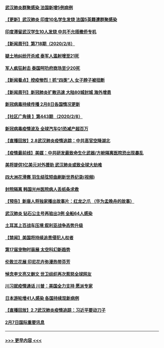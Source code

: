 #### [武汉肺炎群聚感染 法国新增5例病例](../pages/prog202/a102772957.md?t=02091122) 
#### [【更新】武汉肺炎 印度10名学生发烧 法国5英籍遭群聚感染](../pages/prog202/a102770740.md?t=02091122) 
#### [印度滞留武汉学生10人发烧 中共不允搭撤侨专机](../pages/prog202/a102772946.md?t=02091122) 
#### [【新闻周刊】第718期（2020/2/8）](../pages/prog202/a102772921.md?t=02091122) 
#### [疑土地纠纷开杀戒 泰军人滥射增至21死](../pages/prog202/a102772913.md?t=02091122) 
#### [军人疯狂射击 泰国呵叻府商场至少20死](../pages/prog202/a102772833.md?t=02091122) 
#### [【新闻看点】控疫惨烈！抓“四类”人 女子脖子被扭断](../pages/prog202/a102772896.md?t=02091122) 
#### [【新闻周刊】新冠肺炎扩散迅速 大陆80城封城 海外增患](../pages/prog202/a102772852.md?t=02091122) 
#### [新冠病毒持续传播 2月8日各国情况更新](../pages/prog202/a102772826.md?t=02091122) 
#### [【社区广角镜  】第443期  （2020/2/8）](../pages/prog202/a102772736.md?t=02091122) 
#### [新冠病毒疫情波及 全球汽车Q1恐减产超百万](../pages/prog202/a102772695.md?t=02091122) 
#### [【直播回放】2.8武汉肺炎疫情追踪：中共高官空降湖北](../pages/prog202/a102772618.md?t=02091122) 
#### [【疫情最前线】美媒：中共研发最致命生化武器/方舱隔离医院恐出现暴乱](../pages/prog202/a102772439.md?t=02091122) 
#### [美将提供1亿美元对外援助 武汉肺炎或致全球大劫难](../pages/prog202/a102772361.md?t=02091122) 
#### [四大洲花滑赛 羽生结弦短曲刷新世界纪录(视频)](../pages/prog202/a102772341.md?t=02091122) 
#### [封院隔离 韩国光州医院病人丢纸条求救](../pages/prog202/a102772282.md?t=02091122) 
#### [【预告】新唐人将独家播出故事片：红龙之爪 （华为孟晚舟的故事）](../pages/prog202/a102767728.md?t=02091122) 
#### [武汉肺炎 钻石公主号再验出3例 全船64人感染](../pages/prog202/a102771726.md?t=02091122) 
#### [土耳其上百战车压境 叙利亚战争态势升级](../pages/prog202/a102772132.md?t=02091122) 
#### [【禁闻】美国将持续追责侵犯人权者](../pages/prog202/a102772042.md?t=02091122) 
#### [第17届宠物时装展 太空科幻新趋势](../pages/prog202/a102772033.md?t=02091122) 
#### [伦敦兰花展 印尼花卉弥漫热带芬芳](../pages/prog202/a102772026.md?t=02091122) 
#### [悼念李文亮又删文 世卫组织再次惹怒全球网友](../pages/prog202/a102771968.md?t=02091122) 
#### [川习就疫情通话 川普：美国全力支持 愿派专家](../pages/prog202/a102771930.md?t=02091122) 
#### [日本游轮增41人感染 各国持续现新病例](../pages/prog202/a102771912.md?t=02091122) 
#### [【直播回放】2.7武汉肺炎疫情追踪：习近平要动刀子](../pages/prog202/a102771649.md?t=02091122) 
#### [2月7日国际重要讯息](../pages/prog202/a102771747.md?t=02091122) 

----
#### [ >>> 更早内容 <<< ](../indexes/prog202-earlier.md)
